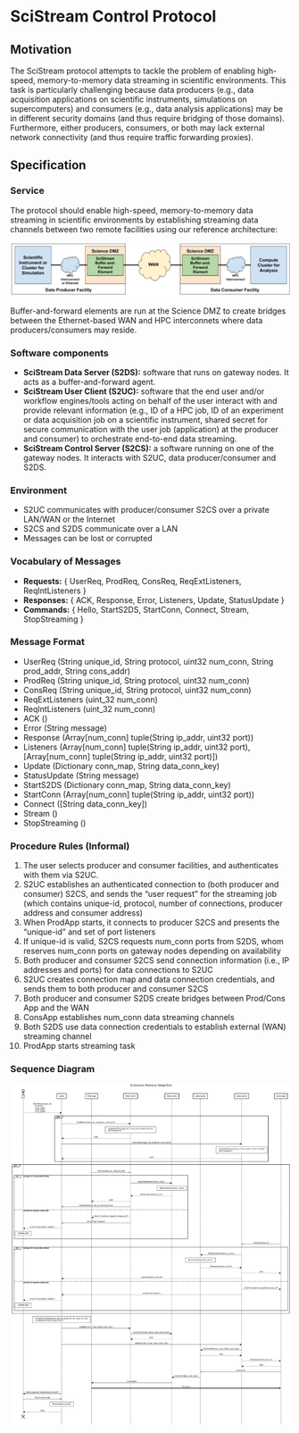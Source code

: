 # SciStream Control Protocol

## Motivation
The SciStream protocol attempts to tackle the problem of enabling high-speed,
memory-to-memory data streaming in scientific environments.
This task is particularly challenging because data producers
(e.g., data acquisition applications on scientific instruments, simulations on supercomputers)
and consumers (e.g., data analysis applications) may be in different security domains
(and thus require bridging of those domains).
Furthermore, either producers, consumers, or both may lack external network connectivity (and thus require traffic forwarding proxies).

## Specification

### Service
The protocol should enable high-speed, memory-to-memory data streaming in scientific environments
by establishing streaming data channels between two remote facilities using our reference architecture:

![alt text](figures/simple-arch.png "SciStream architecture")

Buffer-and-forward elements are run at the Science DMZ to create bridges between the Ethernet-based WAN and HPC interconnets where data producers/consumers may reside.

### Software components
* **SciStream Data Server (S2DS):** software that runs on gateway nodes. It acts as a buffer-and-forward agent.
* **SciStream User Client (S2UC):** software that the end user and/or workflow engines/tools acting on behalf of the user interact with and provide relevant information (e.g., ID of a HPC job, ID of an experiment or data acquisition job on a scientific instrument, shared secret for secure communication with the user job (application) at the producer and consumer) to orchestrate end-to-end data streaming.
* **SciStream Control Server (S2CS):** a software running on one of the gateway nodes. It interacts with S2UC, data producer/consumer and S2DS.

### Environment
* S2UC communicates with producer/consumer S2CS over a private LAN/WAN or the Internet
* S2CS and S2DS communicate over a LAN
* Messages can be lost or corrupted

### Vocabulary of Messages
* **Requests:** { UserReq, ProdReq, ConsReq, ReqExtListeners, ReqIntListeners }
* **Responses:** { ACK, Response, Error, Listeners, Update, StatusUpdate }
* **Commands:** { Hello, StartS2DS, StartConn, Connect, Stream, StopStreaming }

### Message Format
* UserReq (String unique_id, String protocol, uint32 num_conn, String prod_addr, String cons_addr)
* ProdReq (String unique_id, String protocol, uint32 num_conn)
* ConsReq (String unique_id, String protocol, uint32 num_conn)
* ReqExtListeners (uint_32 num_conn)
* ReqIntListeners (uint_32 num_conn)
* ACK ()
* Error (String message)
* Response (Array[num_conn] tuple(String ip_addr, uint32 port))
* Listeners (Array[num_conn] tuple(String ip_addr, uint32 port), [Array[num_conn] tuple(String ip_addr, uint32 port)])
* Update (Dictionary conn_map, String data_conn_key)
* StatusUpdate (String message)
* StartS2DS (Dictionary conn_map, String data_conn_key)
* StartConn (Array[num_conn] tuple(String ip_addr, uint32 port))
* Connect ([String data_conn_key])
* Stream ()
* StopStreaming ()

### Procedure Rules (Informal)
1. The user selects producer and consumer facilities, and authenticates with them via S2UC.
2. S2UC establishes an authenticated connection to (both producer and consumer) S2CS, and sends the “user request” for the streaming job (which contains unique-id, protocol, number of connections, producer address and consumer address)
3. When ProdApp starts, it connects to producer S2CS and presents the “unique-id” and set of port listeners
4. If unique-id is valid, S2CS requests num_conn ports from S2DS, whom reserves num_conn ports on gateway nodes depending on availability
5. Both producer and consumer S2CS send connection information (i.e., IP addresses and ports) for data connections to S2UC
6. S2UC creates connection map and data connection credentials, and sends them to both producer and consumer S2CS
7. Both producer and consumer S2DS create bridges between Prod/Cons App and the WAN
8. ConsApp establishes num_conn data streaming channels
9. Both S2DS use data connection credentials to establish external (WAN) streaming channel
10. ProdApp starts streaming task

### Sequence Diagram

![alt text](figures/scistream-protocol-simple.png "SciStream sequence diagram")
